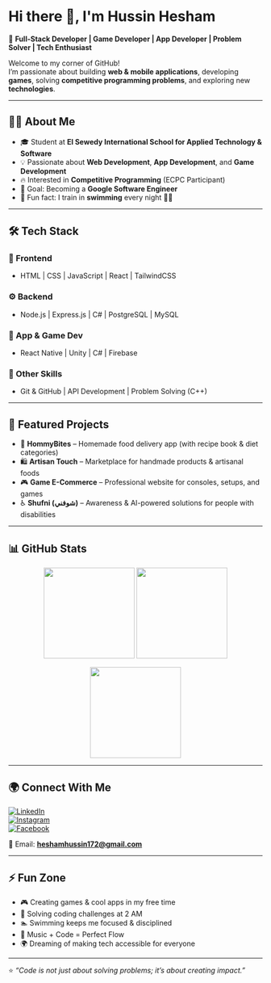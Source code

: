 # Hi there 👋, I'm Hussin Hesham  

🚀 **Full-Stack Developer | Game Developer | App Developer | Problem Solver | Tech Enthusiast**  

Welcome to my corner of GitHub!  
I’m passionate about building **web & mobile applications**, developing **games**, solving **competitive programming problems**, and exploring new **technologies**.  

---

## 🧑‍💻 About Me
- 🎓 Student at **El Sewedy International School for Applied Technology & Software**  
- 💡 Passionate about **Web Development**, **App Development**, and **Game Development**  
- 🔥 Interested in **Competitive Programming** (ECPC Participant)  
- 🎯 Goal: Becoming a **Google Software Engineer**  
- 🌊 Fun fact: I train in **swimming** every night 🏊‍♂️  

---

## 🛠️ Tech Stack
### 🚀 Frontend
- HTML | CSS | JavaScript | React | TailwindCSS  

### ⚙️ Backend
- Node.js | Express.js | C# | PostgreSQL | MySQL  

### 📱 App & Game Dev
- React Native | Unity | C# | Firebase  

### 🧩 Other Skills
- Git & GitHub | API Development | Problem Solving (C++)  

---

## 📌 Featured Projects
- 🥘 **HommyBites** – Homemade food delivery app (with recipe book & diet categories)  
- 🛍️ **Artisan Touch** – Marketplace for handmade products & artisanal foods  
- 🎮 **Game E-Commerce** – Professional website for consoles, setups, and games  
- ♿ **Shufni (شوفني)** – Awareness & AI-powered solutions for people with disabilities  

---

## 📊 GitHub Stats
<p align="center">
  <img src="https://github-readme-stats.vercel.app/api?username=hussinhesham&show_icons=true&theme=tokyonight" height="180em"/>
  <img src="https://github-readme-streak-stats.herokuapp.com/?user=hussinhesham&theme=tokyonight" height="180em"/>
</p>

<p align="center">
  <img src="https://github-readme-stats.vercel.app/api/top-langs/?username=hussinhesham&layout=compact&theme=tokyonight" height="180em"/>
</p>


---

## 🌍 Connect With Me
[![LinkedIn](https://img.shields.io/badge/LinkedIn-0A66C2?logo=linkedin&logoColor=white)](https://www.linkedin.com/in/hussin-hesham-3b1401317/)  
[![Instagram](https://img.shields.io/badge/Instagram-E4405F?logo=instagram&logoColor=white)](https://www.instagram.com/hussinhesham172/)  
[![Facebook](https://img.shields.io/badge/Facebook-1877F2?logo=facebook&logoColor=white)](https://www.facebook.com/profile.php?id=61576728057275)  

📧 Email: **heshamhussin172@gmail.com**  

---

## ⚡ Fun Zone
- 🎮 Creating games & cool apps in my free time  
- 🧩 Solving coding challenges at 2 AM  
- 🏊 Swimming keeps me focused & disciplined  
- 🎵 Music + Code = Perfect Flow  
- 🌍 Dreaming of making tech accessible for everyone  

---

⭐️ *“Code is not just about solving problems; it’s about creating impact.”*  
